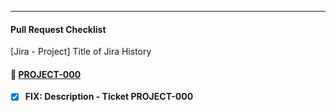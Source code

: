 ---
#### Pull Request Checklist

[Jira - Project] Title of Jira History
#### 📌 [PROJECT-000](https://televisatim.atlassian.net/browse/PROJECT-000)

- [x] **FIX: Description - Ticket PROJECT-000**